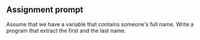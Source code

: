 ## Assignment prompt

Assume that we have a variable that contains someone's full name. Write a program that extract the first and the last name.
